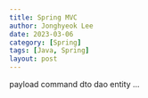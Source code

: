 ```yaml
---
title: Spring MVC
author: Jonghyeok Lee
date: 2023-03-06
category: [Spring]
tags: [Java, Spring]
layout: post
---
```


[//]: # (TODO: Spring MVC 다시 정리)

payload
command
dto
dao
entity
...
